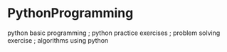 # PythonProgramming
python basic programming ; python practice exercises ; problem solving exercise ; algorithms using python
